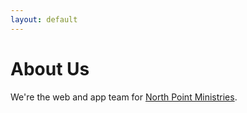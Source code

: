 ```yaml
---
layout: default
---
```

 
About Us
========

We're the web and app team for [North Point Ministries](http://northpointministries.org).
